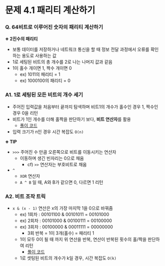 # 문제 4.1 패리티 계산하기
### Q. 64비트로 이루어진 숫자의 패리티 계산하기
**※ 2진수의 패리티**
* 보통 데이터를 저장하거나 네트워크 통신을 할 때 정보 전달 과정에서 오류를 확인하는 용도로 사용하는 값
* 1로 세팅된 비트의 총 개수를 2로 나는 나머지 값과 같음
* 1이 홀수 개이면 1, 짝수 개이면 0
  * ex) 1011의 패리티 = 1
  * ex) 1000100의 패리티 = 0

### A1. 1로 세팅된 모든 비트의 개수 세기
* 주어진 입력값을 처음부터 끝까지 탐색하며 비트1의 개수가 홀수인 경우 1, 짝수인 경우 0을 리턴
* 비트가 1인 개수를 더해 홀짝을 판단하기 보다, **비트 연산자**를 활용
  * [풀이 코드](Solution.java)
* 입력 크기가 n인 경우 시간 복잡도 `O(n)`

**※ TIP**
* `>>>`
  주어진 수 만큼 오른쪽으로 비트를 이동시키는 연산자
  * 이동하며 생긴 빈자리는 0으로 채움
    * cf) `>>` 연산자는 부호비트로 채움
* `^`
  * `XOR` 연산자
  * `A ^ B` 일 때, A와 B가 같으면 0, 다르면 1 리턴

### A2. 비트 조작 트릭
* `x & (x - 1)` 연산은 x의 가장 마지막 1을 0으로 바꿔줌
  * ex) 1회차 : 00101100 & 00101011 = 00101000
  * ex) 2회차 : 00101000 & 00100111 = 00100000
  * ex) 3회차 : 00100000 & 00011111 = 00000000
    * 3회 반복 = 1이 3개(홀수) = 패리티 1
  * 1이 모두 0이 될 때 까지 위 연산을 반복, 연산이 반복된 횟수의 홀/짝을 판단하여 리턴
    * [풀이 코드](Solution2.java)
  * 1로 셋팅된 비트의 개수가 k일 경우, 시간 복잡도 `O(k)`

